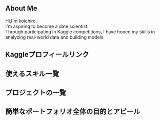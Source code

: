 ## About Me<br>
Hi,I'm koichiro.<br>
I'm aspiring to become a date scientist.<br>
Through participating in Kaggle competitions, I have honed my skills in analyzing real-world data and building models. 
## Kaggleプロフィールリンク<br>

## 使えるスキル一覧<br>
## プロジェクトの一覧<br>
## 簡単なポートフォリオ全体の目的とアピール<br>
